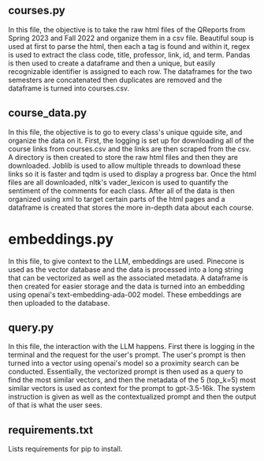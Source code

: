 ## courses.py

In this file, the objective is to take the raw html files of the QReports from Spring 2023 and Fall 2022 and organize them in a csv file. Beautiful soup is used at first to parse the html, then each a tag is found and within it, regex is used to extract the class code, title, professor, link, id, and term. Pandas is then used to create a dataframe and then a unique, but easily recognizable identifier is assigned to each row. The dataframes for the two semesters are concatenated then duplicates are removed and the dataframe is turned into courses.csv.

## course_data.py

In this file, the objective is to go to every class's unique qguide site, and organize the data on it. First, the logging is set up for downloading all of the course links from courses.csv and the links are then scraped from the csv. A directory is then created to store the raw html files and then they are downloaded. Joblib is used to allow multiple threads to download these links so it is faster and tqdm is used to display a progress bar. Once the html files are all downloaded, nltk's vader_lexicon is used to quantify the sentiment of the comments for each class. After all of the data is then organized using xml to target certain parts of the html pages and a dataframe is created that stores the more in-depth data about each course.

# embeddings.py

In this file, to give context to the LLM, embeddings are used. Pinecone is used as the vector database and the data is processed into a long string that can be vectorized as well as the associated metadata. A dataframe is then created for easier storage and the data is turned into an embedding using openai's text-embedding-ada-002 model. These embeddings are then uploaded to the database.

## query.py

In this file, the interaction with the LLM happens. First there is logging in the terminal and the request for the user's prompt. The user's prompt is then turned into a vector using openai's model so a proximity search can be conducted. Essentially, the vectorized prompt is then used as a query to find the most similar vectors, and then the metadata of the 5 (top_k=5) most similar vectors is used as context for the prompt to gpt-3.5-16k. The system instruction is given as well as the contextualized prompt and then the output of that is what the user sees.

## requirements.txt

Lists requirements for pip to install.
